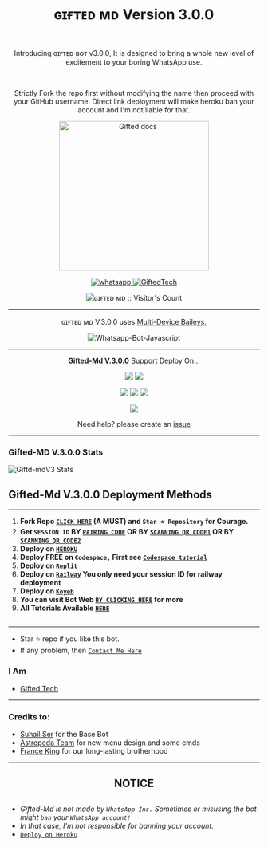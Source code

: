 <h1 align="center"> ɢɪғᴛᴇᴅ ᴍᴅ Version 3.0.0 </h1> 
 <br>



<p align="center"> Introducing ɢɪғᴛᴇᴅ ʙᴏᴛ v3.0.0, It is designed to bring a whole new level of excitement to your boring WhatsApp use. </p> <br>
<p align="center"> Strictly Fork the repo first without modifying the name then proceed with your GitHub username. Direct link deployment will make heroku ban your account and I'm not liable for that.</p>

<p align="center">
  <a href="https://github.com/mouricedevs/Gifted-Md">
    <img alt="Gifted docs" height="300" src="https://telegra.ph/file/a202f454c9532c3f5b7f8.jpg">
  </a>
</p>
    
   
   
<p align="center">
  <a href="https://t.me/giftedmd" target="_blank">
    <img alt="whatsapp" src="https://img.shields.io/badge/ Whatsapp -25D366?style=for-the-badge&logo=whatsapp&logoColor=white" />
 
  <a aria-label="ɢɪғᴛᴇᴅ ʙᴏᴛ v.3.0.0 is free to use" href="https://github.com/mouricedevs/Gifted-Md" target="_blank">
    <img alt="GiftedTech" src="https://img.shields.io/youtube/channel/subscribers/UCU071AMRqcd5mfTdCgJFwPg" target="_blank" />
  </a>

</p>
<p align="center"><img src="https://profile-counter.glitch.me/{mouricedevs}/count.svg" alt="ɢɪғᴛᴇᴅ ᴍᴅ :: Visitor's Count" /></p>

---




<p align="center"> ɢɪғᴛᴇᴅ ᴍᴅ V.3.0.0 uses
  <a href="https://github.com/adiwajshing/Baileys">Multi-Device Baileys.</a>
</p>
<p align="center">
  <img title="Whatsapp-Bot-Javascript" src="https://img.shields.io/badge/Javascript-363303?style=for-the-badge&logo=javascript&logoColor=c6c631"></img>
</p>

---

<p align="center">
  <a href="https://github.com/mouricedevs/Gifted-Md"><b>Gifted-Md V.3.0.0</b></a> Support Deploy On...
</p>

<p align="center">
  <a href="https://github.com/mouricedevs/Gifted-Md/blob/main/temp/deploy-on-vps.md"><img src="https://img.shields.io/badge/self hosting-3d1513?style=for-the-badge&logo=serverless&logoColor=FD5750"></a>
  <a href="https://web.giftedtechnexus.co.ke/deploy/platforms/railway.html"><img src="https://img.shields.io/badge/railway-3e164f?style=for-the-badge&logo=railway&logoColor=0B0D0E"></a>
</p>
<p align="center">
  <a href="https://web.giftedtechnexus.co.ke/deploy/platforms/heroku.html"><img src="https://img.shields.io/badge/heroku-9d7acc?style=for-the-badge&logo=heroku&logoColor=430098"></a>
  <a href="https://web.giftedtechnexus.co.ke/deploy/platforms/replit.html"><img src="https://img.shields.io/badge/replit-253c99?style=for-the-badge&logo=replit&logoColor=F26207"></a>
  <a href="https://web.giftedtechnexus.co.ke/deploy/platforms/koyeb.html"><img src="https://img.shields.io/badge/koyeb-033604?style=for-the-badge&logo=koyeb&logoColor=white"></a>
</p>
<p align="center">
  <a href="https://youtube.com/@giftedtechnexus"><img src="https://img.shields.io/badge/CodeSpace-green?colorA=%23ff000&colorB=%23017e40&style=for-the-badge&logo=git&logoColor=white"></a>
</p>
<p align="center">Need help? please create an <a href="https://github.com/mouricedevs/Gifted-Md/issues">issue</a></p>

---

 <h3>Gifted-MD V.3.0.0 Stats</h3>

![Giftd-mdV3 Stats](https://github-readme-stats.vercel.app/api/pin/?username=mouricedevs&repo=Gifted-Md&show_owner=true&theme=dark)


    
   
## Gifted-Md V.3.0.0 Deployment Methods
---
1.  **Fork Repo [`CLICK HERE`](https://github.com/mouricedevs/Gifted-Md/fork) (A MUST) and `Star ⭐ Repository` for Courage.**
2.  **Get `SESSION ID` BY [`PAIRING CODE`](https://web.giftedtechnexus.co.ke/sessions/sessions/pair.html) OR BY [`SCANNING QR CODE1`](https://web.giftedtechnexus.co.ke/sessions/sessions/qr.html) OR BY [`SCANNING QR CODE2`](https://web.giftedtechnexus.co.ke/sessions/sessions/qr2.html)** 
3. **Deploy on [`HEROKU`](https://web.giftedtechnexus.co.ke/deploy/platforms/heroku.html)**
4.  **Deploy FREE on `Codespace,` First see [`Codespace tutorial`](https://youtu.be/3NdJb6_1cJM)**
5.  **Deploy on [`Replit`](https://web.giftedtechnexus.co.ke/deploy/platforms/replit.html)**
6.  **Deploy on [`Railway`](https://web.giftedtechnexus.co.ke/deploy/platforms/railway.html) You only need your session ID for railway deployment**
7.  **Deploy on [`Koyeb`](https://web.giftedtechnexus.co.ke/deploy/platforms/koyeb.html)**
8. **You can visit Bot Web [`BY CLICKING HERE`](https://web.giftedtechnexus.co.ke) for more**
9. **All Tutorials Available [`HERE`](https://youtube.com/@giftedtechnexus)**

##
---


- Star ⭐ repo if you like this bot.
- If any problem, then [`Contact Me Here`](https://t.me/giftedmd)


### I Am
- [Gifted Tech](https://github.com/mouricedevs) 

---
### Credits to:
- [Suhail Ser](https://github.com/SuhailTechInfo) for the Base Bot
- [Astropeda Team](https://github.com/Astropeda) for new menu design and some cmds
- [France King](https://github.com/franceking1) for our long-lasting brotherhood


---


<h2 align="center">  NOTICE
</h2>
   
## 
- *Gifted-Md is not made by `WhatsApp Inc.` Sometimes or misusing the bot might `ban` your `WhatsApp account!`*
- *In that case, I'm not responsible for banning your account.*
- [`Deploy on Heroku`](https://web.giftedtechnexus.co.ke/deploy/platforms/heroku.html)
